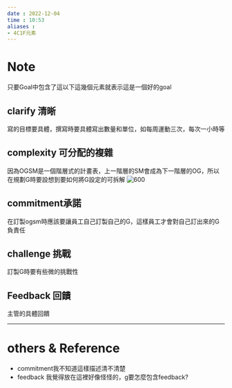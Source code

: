 ```yaml
---
date : 2022-12-04
time : 10:53
aliases :
- 4C1F元素
---
```

# Note
只要Goal中包含了這以下這幾個元素就表示這是一個好的goal

## clarify 清晰
寫的目標要具體，撰寫時要具體寫出數量和單位，如每周運動三次，每次一小時等

## complexity 可分配的複雜
因為OGSM是一個階層式的計畫表，上一階層的SM會成為下一階層的OG，所以在規劃G時要設想到要如何將G設定的可拆解
![600](S__10379269.jpg)
## commitment承諾
在訂製ogsm時應該要讓員工自己訂製自己的G，這樣員工才會對自己訂出來的G負責任

## challenge 挑戰
訂製G時要有些微的挑戰性

## Feedback 回饋
主管的具體回饋

---
# others &  Reference
- commitment我不知道這樣描述清不清楚
- feedback 我覺得放在這裡好像怪怪的，g要怎麼包含feedback?
